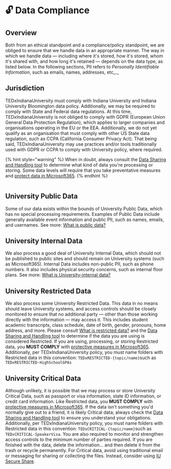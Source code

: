# 🔓 Data Compliance

## Overview

Both from an ethical standpoint and a compliance/policy standpoint, we are obliged to ensure that we handle data in an appropriate manner. The way in which we handle data — including where it's stored, how it's stored, whom it's shared with, and how long it's retained — depends on the data type, as listed below. In the following sections, PII refers to _Personally Identifiable Information_, such as emails, names, addresses, etc_._

## Jurisdiction

TEDxIndianaUniversity must comply with Indiana University and Indiana University Bloomington data policy. Additionally, we may be required to comply with State and Federal data regulations. At this time, TEDxIndianaUniversity is not obliged to comply with GDPR (European Union General Data Protection Regulation), which applies to larger companies and organisations operating in the EU or the EEA. Additionally, we do not yet qualify as an organisation that must comply with other US State data regulation, such as CCPA (California Consumer Privacy Act). That being said, TEDxIndianaUniversity may use practices and/or tools traditionally used with GDPR or CCPA to comply with University policy, where required.

{% hint style="warning" %}
When in doubt, always consult the [Data Sharing and Handling tool](https://datamanagement.iu.edu/tools/dsh.html) to determine what kind of data you're processing or storing. Some data levels will require that you take preventative measures and [protect data in Microsoft365](https://kb.iu.edu/d/bgfb).&#x20;
{% endhint %}

<figure><img src="https://datamanagement.iu.edu/img/therma-full.png" alt=""><figcaption></figcaption></figure>

## University Public Data

Some of our data exists within the bounds of University Public Data, which has no special processing requirements. Examples of Public Data include generally available event information and public PII, such as names, emails, and usernames. See more: [What is public data?](https://datamanagement.iu.edu/data-classifications/public-data.html)

## University Internal Data

We also process a good deal of University Internal Data, which should not be published to public sites and should remain on University systems (such as Microsoft365). Internal Data includes non-public PII, such as phone numbers. It also includes physical security concerns, such as internal floor plans. See more: [What is University-internal data?](https://datamanagement.iu.edu/data-classifications/university-internal-data.html)

## University Restricted Data

We also process some University Restricted Data. This data in no means should leave University systems, and access controls should be closely monitored to ensure that no additional party — other than those working directly with the information — may access it. This includes student academic transcripts, class schedule, date of birth, gender, pronouns, home address, and more. Please consult [What is restricted data?](https://datamanagement.iu.edu/data-classifications/restricted-data.html) and the [Data Sharing and Handling tool](https://datamanagement.iu.edu/tools/dsh.html) to determine if the data you are using is considered Restricted. If you are using, processing, or storing Restricted data, you **MUST COMPLY** with [protective measures in Microsoft365](https://kb.iu.edu/d/bgfb). Additionally, per TEDxIndianaUniversity policy, you must name folders with Restricted data in this convention: `TEDxRESTRICTED-{topic/name}`such as `TEDxRESTRICTED-HighSchoolGPAs`

## University Critical Data

Although unlikely, it is possible that we may process or store University Critical Data, such as passport or visa information, state ID information, or credit card information. Like Restricted data, you **MUST COMPLY** with [protective measures in Microsoft365](https://kb.iu.edu/d/bgfb). If the data isn't something you'd normally give out to a friend, it is likely Critical data; always check the [Data Sharing and Handling tool](https://datamanagement.iu.edu/tools/dsh.html) to ensure you understand your obligations. Additionally, per TEDxIndianaUniversity policy, you must name folders with Restricted data in this convention: `TEDxCRITICAL-{topic/name}`such as `TEDxCRITICAL-SpeakerVisa`. You are also required to monitor and strengthen access controls to the minimum number of parties required. If you are finished with the data, delete the information... and then delete it from the trash or recycle permanently. For Critical data, avoid using traditional email or messaging for sharing or collecting the files. Instead, consider using [IU Secure Share](https://kb.iu.edu/d/bhuz).
